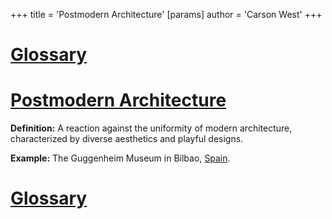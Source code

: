 +++
 title = 'Postmodern Architecture'
[params]
	author = 'Carson West'
+++
# [Glossary](./../glossary/)

# [Postmodern Architecture](./../postmodern-architecture/) 
**Definition:**  A reaction against the uniformity of modern architecture, characterized by diverse aesthetics and playful designs.

**Example:** The Guggenheim Museum in Bilbao, [Spain](./../spain/).

# [Glossary](./../glossary/)
